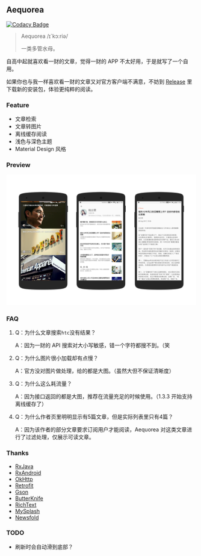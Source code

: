 ## Aequorea

[![Codacy Badge](https://api.codacy.com/project/badge/Grade/d18e09c5d4b44f749dce50f8db129c20)](https://www.codacy.com/app/nichbar/Aequorea?utm_source=github.com&utm_medium=referral&utm_content=nichbar/Aequorea&utm_campaign=badger)

> Aequorea  /ɪ`kɔ:riə/
>
> 一类多管水母。

自高中起就喜欢看一财的文章，觉得一财的 APP 不太好用，于是就写了一个自用。

如果你也与我一样喜欢看一财的文章又对官方客户端不满意，不妨到 [Release](https://github.com/nichbar/Aequorea/releases) 里下载新的安装包，体验更纯粹的阅读。

### Feature 

* 文章检索
* 文章转图片
* 离线缓存阅读
* 浅色与深色主题
* Material Design 风格

### Preview

![preview_1](preview/preview_1.png)

### FAQ	

1. Q：为什么文章搜索`htc`没有结果？

   A：因为一财的 API 搜索对大小写敏感，错一个字符都搜不到。（笑

2. Q：为什么图片很小加载却有点慢？

   A：官方没对图片做处理，给的都是大图。（虽然大但不保证清晰度）

3. Q：为什么这么耗流量？

   A：因为接口返回的都是大图，推荐在流量充足的时候使用。（1.3.3 开始支持离线缓存了）

4. Q：为什么作者页里明明显示有5篇文章，但是实际列表里只有4篇？

   A：因为该作者的部分文章要求订阅用户才能阅读，Aequorea 对这类文章进行了过滤处理，仅展示可读文章。


### Thanks

- [RxJava](https://github.com/ReactiveX/RxJava)
- [RxAndroid](https://github.com/ReactiveX/RxAndroid)
- [OkHttp](https://github.com/square/okhttp)
- [Retrofit](https://github.com/square/retrofit)
- [Gson](https://github.com/google/gson)
- [ButterKnife](https://github.com/JakeWharton/butterknife)
- [RichText](https://github.com/zzhoujay/RichText)
- [MySplash](https://github.com/WangDaYeeeeee/Mysplash)
- [Newsfold](https://play.google.com/store/apps/details?id=it.mvilla.android.quote&hl=en)

### TODO

- 刷新时会自动滑到底部？

